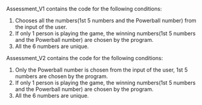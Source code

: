 Assessment_V1 contains the code for the following conditions:

1. Chooses all the numbers(1st 5 numbers and the Powerball number) from the input of the user. 
2. If only 1 person is playing the game, the winning numbers(1st 5 numbers and the Powerball number) 
   are chosen by the program.
3. All the 6 numbers are unique.

Assessment_V2 contains the code for the following conditions:

1. Only the Powerball number is chosen from the input of the user, 1st 5 numbers are chosen by the program. 
2. If only 1 person is playing the game, the winning numbers(1st 5 numbers and the Powerball number) 
   are chosen by the program.
3. All the 6 numbers are unique.
